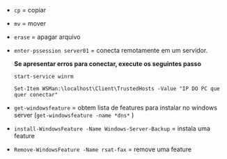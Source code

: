 * ``` cp ```  = copiar
* ``` mv ```  = mover
* ``` erase ``` = apagar arquivo
* ``` enter-pssession server01 ```  = conecta remotamente em um servidor.
  
  **Se apresentar erros para conectar, execute os seguintes passo**

  ``` start-service winrm ``` 

  ``` Set-Item WSMan:\localhost\Client\TrustedHosts -Value "IP DO PC que quer conectar" ``` 

* ``` get-windowsfeature ```  = obtem lista de features para instalar no windows server (``` get-windowsfeature -name *dns* ``` )
* ``` install-WindowsFeature -Name Windows-Server-Backup ``` = instala uma feature
* ``` Remove-WindowsFeature -Name rsat-fax ```  = remove uma feature